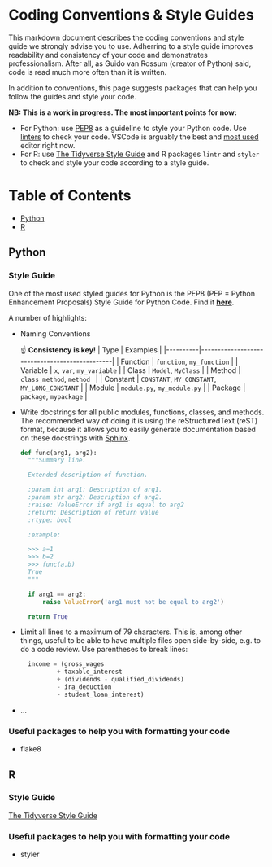 # Coding Conventions & Style Guides
This markdown document describes the coding conventions and style guide we strongly advise you to use. Adherring to a style guide improves readability and consistency of your code and demonstrates professionalism. After all, as Guido van Rossum (creator of Python) said, code is read much more often than it is written. 

In addition to conventions, this page suggests packages that can help you follow the guides and style your code.

**NB: This is a work in progress. The most important points for now:**

- For Python: use [PEP8](https://realpython.com/python-pep8/) as a guideline to style your Python code. Use [linters](https://code.visualstudio.com/docs/python/linting) to check your code. VSCode is arguably the best and [most used](https://www.datacamp.com/community/tutorials/top-python-ides-for-2019) editor right now. 
- For R: use [The Tidyverse Style Guide](https://style.tidyverse.org/) and R packages `lintr` and `styler` to check and style your code according to a style guide.


# Table of Contents
- [Python](#Python)
- [R](#R)


## Python
### Style Guide
One of the most used styled guides for Python is the PEP8 (PEP = Python Enhancement Proposals) Style Guide for Python Code. Find it **[here](https://www.python.org/dev/peps/pep-0008/)**. 

A number of highlights:

- Naming Conventions

  :point_up: **Consistency is key!**
  | Type     | Examples                                      |
  |----------|-----------------------------------------------|
  | Function | `function`, `my_function`                     |
  | Variable | `x`, `var`, `my_variable`                     |
  | Class    | `Model`, `MyClass`                            |
  | Method   | `class_method`, `method `                     |
  | Constant | `CONSTANT`, `MY_CONSTANT`, `MY_LONG_CONSTANT` |
  | Module   | `module.py`, `my_module.py`                   |
  | Package  | `package`, `mypackage`                        |
- Write docstrings for all public modules, functions, classes, and methods. The recommended way of doing it is using the reStructuredText (reST) format, because it allows you to easily generate documentation based on these docstrings with [Sphinx](https://sphinx-rtd-tutorial.readthedocs.io/en/latest/docstrings.html).
  ```python
  def func(arg1, arg2):
    """Summary line.

    Extended description of function.

    :param int arg1: Description of arg1.
    :param str arg2: Description of arg2.
    :raise: ValueError if arg1 is equal to arg2
    :return: Description of return value
    :rtype: bool

    :example:

    >>> a=1
    >>> b=2
    >>> func(a,b)
    True
    """

    if arg1 == arg2:
        raise ValueError('arg1 must not be equal to arg2')

    return True
  ```
- Limit all lines to a maximum of 79 characters. This is, among other things, useful to be able to have multiple files open side-by-side, e.g. to do a code review. Use parentheses to break lines:


  ```python
    income = (gross_wages
            + taxable_interest
            + (dividends - qualified_dividends)
            - ira_deduction
            - student_loan_interest)
  ```
- ...

### Useful packages to help you with formatting your code
- flake8

## R
### Style Guide
[The Tidyverse Style Guide](https://style.tidyverse.org/)

### Useful packages to help you with formatting your code
- styler
